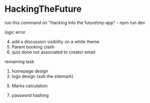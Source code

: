 # HackingTheFuture

run this command on "Hacking into the future\my-app"  -  npm run dev 

logic error
<!-- 1) login case sensitive -->
<!-- 2) add friend (can add user self) -->
<!-- 3) add child (check if childemail already have parent) -->
4) add a discussion visibility on a white theme
5) Parent booking clash
6) quiz done not associated to creator email

remaining task
1) homepage design
2) logo design (sub the sitemark)
<!-- 3) trip booking page -->
<!-- 4) past booking -->
5) Marks calculation
<!-- 6) Add parent name in child page -->
7) password hashing